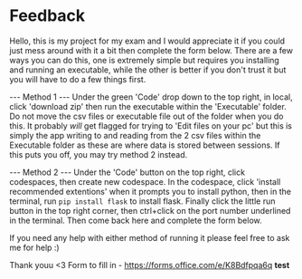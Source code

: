 # Feedback

Hello, this is my project for my exam and I would appreciate it if you could just mess around with it a bit then complete the form below.
There are a few ways you can do this, one is extremely simple but requires you installing and running an executable, while the other is better if you don't trust it but you will have to do a few things first.

--- Method 1 ---
Under the green 'Code' drop down to the top right, in local, click 'download zip' then run the executable within the 'Executable' folder. Do not move the csv files or executable file out of the folder when you do this.
It probably *will* get flagged for trying to 'Edit files on your pc' but this is simply the app writing to and reading from the 2 csv files within the Executable folder as these are where data is stored between sessions. If this puts you off, you may try method 2 instead.

--- Method 2 ---
Under the 'Code' button on the top right, click codespaces, then create new codespace. In the codespace, click 'install recommended extentions' when it prompts you to install python, then in the terminal, run `pip install flask` to install flask. Finally click the little run button in the top right corner, then ctrl+click on the port number underlined in the terminal. Then come back here and complete the form below.

If you need any help with either method of running it please feel free to ask me for help :)

Thank youu <3
Form to fill in - https://forms.office.com/e/K8Bdfpqa6q
__test__

